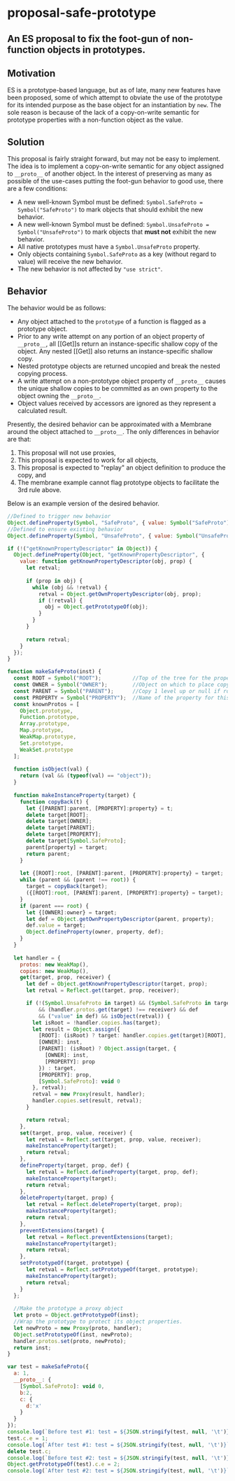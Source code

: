 # proposal-safe-prototype
An ES proposal to fix the foot-gun of non-function objects in prototypes.
---

## Motivation
ES is a prototype-based language, but as of late, many new features have been proposed, some of which attempt to obviate the use of the prototype for its intended purpose as the base object for an instantiation by `new`. The sole reason is because of the lack of a copy-on-write semantic for prototype properties with a non-function object as the value.

## Solution
This proposal is fairly straight forward, but may not be easy to implement. The idea is to implement a copy-on-write semantic for any object assigned to `__proto__` of another object. In the interest of preserving as many as possible of the use-cases putting the foot-gun behavior to good use, there are a few conditions:
* A new well-known Symbol must be defined: `Symbol.SafeProto = Symbol("SafeProto")` to mark objects that should exhibit the new behavior.
* A new well-known Symbol must be defined: `Symbol.UnsafeProto = Symbol("UnsafeProto")` to mark objects that **must not** exhibit the new behavior.
* All native prototypes must have a `Symbol.UnsafeProto` property.
* Only objects containing `Symbol.SafeProto` as a key (without regard to value) will receive the new behavior.
* The new behavior is not affected by `"use strict"`.

## Behavior
The behavior would be as follows:
* Any object attached to the `prototype` of a function is flagged as a prototype object.
* Prior to any write attempt on any portion of an object property of `__proto__`, all [[Get]]s return an instance-specific shallow copy of the object. Any nested [[Get]] also returns an instance-specific shallow copy.
* Nested prototype objects are returned uncopied and break the nested copying process.
* A write attempt on a non-prototype object property of `__proto__` causes the unique shallow copies to be committed as an own property to the object owning the `__proto__`.
* Object values received by accessors are ignored as they represent a calculated result.

Presently, the desired behavior can be approximated with a Membrane around the object attached to `__proto__`. The only differences in behavior are that:
1. This proposal will not use proxies,
2. This proposal is expected to work for all objects,
3. This proposal is expected to "replay" an object definition to produce the copy, and
4. The membrane example cannot flag prototype objects to facilitate the 3rd rule above.

Below is an example version of the desired behavior.

```js
//Defined to trigger new behavior
Object.defineProperty(Symbol, "SafeProto", { value: Symbol("SafeProto")});
//Defined to ensure existing behavior
Object.defineProperty(Symbol, "UnsafeProto", { value: Symbol("UnsafeProto")});

if (!("getKnownPropertyDescriptor" in Object)) {
  Object.defineProperty(Object, "getKnownPropertyDescriptor", {
    value: function getKnownPropertyDescriptor(obj, prop) {
      let retval;
      
      if (prop in obj) {
        while (obj && !retval) {
          retval = Object.getOwnPropertyDescriptor(obj, prop);
          if (!retval) {
            obj = Object.getPrototypeOf(obj);
          }
        }
      }
      
      return retval;
    }
  });
}

function makeSafeProto(inst) {
  const ROOT = Symbol("ROOT");          //Top of the tree for the property
  const OWNER = Symbol("OWNER");        //Object on which to place copy
  const PARENT = Symbol("PARENT");      //Copy 1 level up or null if root
  const PROPERTY = Symbol("PROPERTY");  //Name of the property for this copy
  const knownProtos = [
    Object.prototype,
    Function.prototype,
    Array.prototype,
    Map.prototype,
    WeakMap.prototype,
    Set.prototype,
    WeakSet.prototype
  ];
  
  function isObject(val) {
    return (val && (typeof(val) == "object"));
  }
  
  function makeInstanceProperty(target) {
    function copyBack(t) {
      let {[PARENT]:parent, [PROPERTY]:property} = t;
      delete target[ROOT];
      delete target[OWNER];
      delete target[PARENT];
      delete target[PROPERTY];
      delete target[Symbol.SafeProto];
      parent[property] = target;
      return parent;
    }
  
    let {[ROOT]:root, [PARENT]:parent, [PROPERTY]:property} = target;
    while (parent && (parent !== root)) {
      target = copyBack(target);
      ({[ROOT]:root, [PARENT]:parent, [PROPERTY]:property} = target);
    }
    if (parent === root) {
      let {[OWNER]:owner} = target;
      let def = Object.getOwnPropertyDescriptor(parent, property);
      def.value = target;
      Object.defineProperty(owner, property, def);
    }
  }
  
  let handler = {
    protos: new WeakMap(),
    copies: new WeakMap(),
    get(target, prop, receiver) {
      let def = Object.getKnownPropertyDescriptor(target, prop);
      let retval = Reflect.get(target, prop, receiver);

      if (!(Symbol.UnsafeProto in target) && (Symbol.SafeProto in target)
          && (handler.protos.get(target) !== receiver) && def
          && ("value" in def) && isObject(retval)) {
        let isRoot = !handler.copies.has(target);
        let result = Object.assign({
          [ROOT]: (isRoot) ? target: handler.copies.get(target)[ROOT],
          [OWNER]: inst,
          [PARENT]: (isRoot) ? Object.assign(target, {
            [OWNER]: inst,
            [PROPERTY]: prop
          }) : target,
          [PROPERTY]: prop,
          [Symbol.SafeProto]: void 0
        }, retval);
        retval = new Proxy(result, handler);
        handler.copies.set(result, retval);
      }

      return retval;
    },
    set(target, prop, value, receiver) {
      let retval = Reflect.set(target, prop, value, receiver);
      makeInstanceProperty(target);
      return retval;
    },
    defineProperty(target, prop, def) {
      let retval = Reflect.defineProperty(target, prop, def);
      makeInstanceProperty(target);
      return retval;
    },
    deleteProperty(target, prop) {
      let retval = Reflect.deleteProperty(target, prop);
      makeInstanceProperty(target);
      return retval;
    },
    preventExtensions(target) {
      let retval = Reflect.preventExtensions(target);
      makeInstanceProperty(target);
      return retval;
    },
    setPrototypeOf(target, prototype) {
      let retval = Reflect.setPrototypeOf(target, prototype);
      makeInstanceProperty(target);
      return retval;
    }
  };
  
  //Make the prototype a proxy object
  let proto = Object.getPrototypeOf(inst);
  //Wrap the prototype to protect its object properties.
  let newProto = new Proxy(proto, handler);
  Object.setPrototypeOf(inst, newProto);
  handler.protos.set(proto, newProto);
  return inst;
}

var test = makeSafeProto({
  a: 1,
  __proto__: {
    [Symbol.SafeProto]: void 0,
    b:2,
    c: {
      d:'x'
    }
  }
});
console.log(`Before test #1: test = ${JSON.stringify(test, null, '\t')}`);
test.c.e = 1;
console.log(`After test #1: test = ${JSON.stringify(test, null, '\t')}`);
delete test.c;
console.log(`Before test #2: test = ${JSON.stringify(test, null, '\t')}`);
Object.getPrototypeOf(test).c.e = 2;
console.log(`After test #2: test = ${JSON.stringify(test, null, '\t')}`);
```
